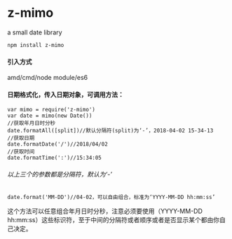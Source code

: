 # z-mimo
a small date library
```
npm install z-mimo
```
#### 引入方式
amd/cmd/node module/es6
#### 日期格式化，传入日期对象，可调用方法：
```
var mimo = require('z-mimo')
var date = mimo(new Date())
//获取年月日时分秒
date.formatAll([split])//默认分隔符(split)为‘-’，2018-04-02 15-34-13
//获取日期
date.formatDate('/')//2018/04/02
//获取时间
date.formatTime(':')//15:34:05
```
###### 以上三个的参数都是分隔符，默认为‘-’
```
date.format('MM-DD')//04-02，可以自由组合，标准为‘YYYY-MM-DD hh:mm:ss’
```
这个方法可以任意组合年月日时分秒，注意必须要使用（YYYY-MM-DD hh:mm:ss）这些标识符，至于中间的分隔符或者顺序或者是否显示某个都由你自己决定。
